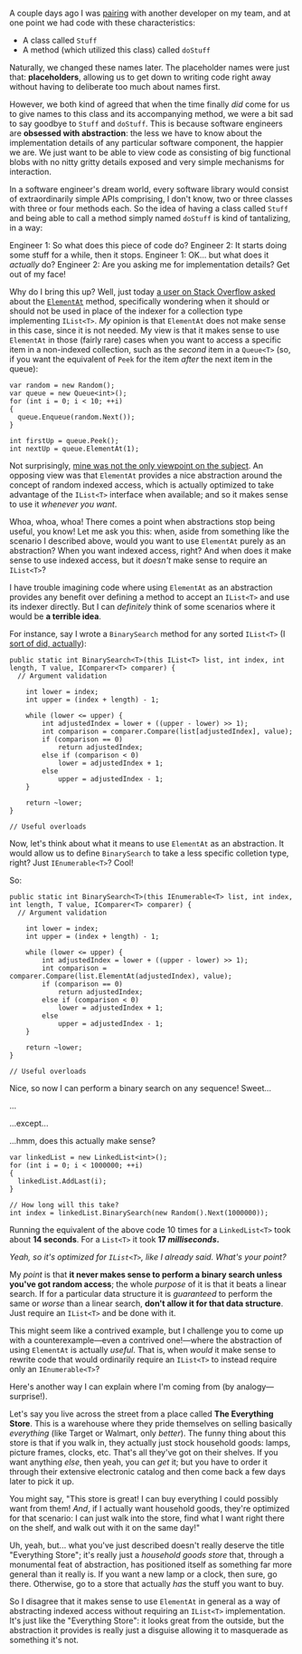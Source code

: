 A couple days ago I was [pairing](http://en.wikipedia.org/wiki/Pair_programming) with another developer on my team, and at one point we had code with these characteristics:

- A class called `Stuff`
- A method (which utilized this class) called `doStuff`

Naturally, we changed these names later. The placeholder names were just that: **placeholders**, allowing us to get down to writing code right away without having to deliberate too much about names first.

However, we both kind of agreed that when the time finally *did* come for us to give names to this class and its accompanying method, we were a bit sad to say goodbye to `Stuff` and `doStuff`. This is because software engineers are **obsessed with abstraction**: the less we have to know about the implementation details of any particular software component, the happier we are. We just want to be able to view code as consisting of big functional blobs with no nitty gritty details exposed and very simple mechanisms for interaction.

In a software engineer's dream world, every software library would consist of extraordinarily simple APIs comprising, I don't know, two or three classes with three or four methods each. So the idea of having a class called `Stuff` and being able to call a method simply named `doStuff` is kind of tantalizing, in a way:

Engineer 1: So what does this piece of code do?
Engineer 2: It starts doing some stuff for a while, then it stops.
Engineer 1: OK... but what does it *actually* do?
Engineer 2: Are you asking me for implementation details? Get out of my face!

Why do I bring this up? Well, just today [a user on Stack Overflow asked](http://stackoverflow.com/questions/5326874/why-would-i-use-enumerable-elementat-versus-the-operator) about the [`ElementAt`](http://msdn.microsoft.com/en-us/library/bb299233.aspx) method, specifically wondering when it should or should not be used in place of the indexer for a collection type implementing `IList<T>`. *My* opinion is that `ElementAt` does not make sense in this case, since it is not needed. My view is that it makes sense to use `ElementAt` in those (fairly rare) cases when you want to access a specific item in a non-indexed collection, such as the *second* item in a `Queue<T>` (so, if you want the equivalent of `Peek` for the item *after* the next item in the queue):

~~~{: lang=csharp }
var random = new Random();
var queue = new Queue<int>();
for (int i = 0; i < 10; ++i)
{
  queue.Enqueue(random.Next());
}

int firstUp = queue.Peek();
int nextUp = queue.ElementAt(1);
~~~

Not surprisingly, [mine was not the only viewpoint on the subject](http://stackoverflow.com/questions/5326874/why-would-i-use-enumerable-elementat-versus-the-operator/5326989#5326989). An opposing view was that `ElementAt` provides a nice abstraction around the concept of random indexed access, which is actually optimized to take advantage of the `IList<T>` interface when available; and so it makes sense to use it *whenever you want*.

Whoa, whoa, whoa! There comes a point when abstractions stop being useful, you know! Let me ask you this: when, aside from something like the scenario I described above, would you want to use `ElementAt` purely as an abstraction? When you want indexed access, right? And when does it make sense to use indexed access, but it *doesn't* make sense to require an `IList<T>`?

I have trouble imagining code where using `ElementAt` as an abstraction provides any benefit over defining a method to accept an `IList<T>` and use its indexer directly. But I can *definitely* think of some scenarios where it would be **a terrible idea**.

For instance, say I wrote a `BinarySearch` method for any sorted `IList<T>` (I [sort of did, actually](http://philosopherdeveloper.wordpress.com/2010/05/24/whats-annoying-about-sortedlisttkey-tvalue-indexofkey-a-k-a-whats-sweet-about-reflector/)):

~~~{: lang=csharp }
public static int BinarySearch<T>(this IList<T> list, int index, int length, T value, IComparer<T> comparer) {
  // Argument validation

    int lower = index;
    int upper = (index + length) - 1;

    while (lower <= upper) {
        int adjustedIndex = lower + ((upper - lower) >> 1);
        int comparison = comparer.Compare(list[adjustedIndex], value);
        if (comparison == 0)
            return adjustedIndex;
        else if (comparison < 0)
            lower = adjustedIndex + 1;
        else
            upper = adjustedIndex - 1;
    }

    return ~lower;
}

// Useful overloads
~~~

Now, let's think about what it means to use `ElementAt` as an abstraction. It would allow us to define `BinarySearch` to take a less specific colletion type, right? Just `IEnumerable<T>`? Cool!

So:

~~~{: lang=csharp }
public static int BinarySearch<T>(this IEnumerable<T> list, int index, int length, T value, IComparer<T> comparer) {
  // Argument validation

    int lower = index;
    int upper = (index + length) - 1;

    while (lower <= upper) {
        int adjustedIndex = lower + ((upper - lower) >> 1);
        int comparison = comparer.Compare(list.ElementAt(adjustedIndex), value);
        if (comparison == 0)
            return adjustedIndex;
        else if (comparison < 0)
            lower = adjustedIndex + 1;
        else
            upper = adjustedIndex - 1;
    }

    return ~lower;
}

// Useful overloads
~~~

Nice, so now I can perform a binary search on any sequence! Sweet...

...

...except...

...hmm, does this actually make sense?

~~~{: lang=csharp }
var linkedList = new LinkedList<int>();
for (int i = 0; i < 1000000; ++i)
{
  linkedList.AddLast(i);
}

// How long will this take?
int index = linkedList.BinarySearch(new Random().Next(1000000));
~~~

Running the equivalent of the above code 10 times for a `LinkedList<T>` took about **14 seconds**. For a `List<T>` it took **17 *milliseconds*.**

*Yeah, so it's optimized for `IList<T>`, like I already said. What's your point?*

My *point* is that **it never makes sense to perform a binary search unless you've got random access**; the whole *purpose* of it is that it beats a linear search. If for a particular data structure it is *guaranteed* to perform the same or *worse* than a linear search, **don't allow it for that data structure**. Just require an `IList<T>` and be done with it.

This might seem like a contrived example, but I challenge you to come up with a counterexample—even a contrived one!—where the abstraction of using `ElementAt` is actually *useful*. That is, when *would* it make sense to rewrite code that would ordinarily require an `IList<T>` to instead require only an `IEnumerable<T>`?

Here's another way I can explain where I'm coming from (by analogy—surprise!).

Let's say you live across the street from a place called **The Everything Store**. This is a warehouse where they pride themselves on selling basically *everything* (like Target or Walmart, only *better*). The funny thing about this store is that if you walk in, they actually just stock household goods: lamps, picture frames, clocks, etc. That's all they've got on their shelves. If you want anything *else*, then yeah, you can *get* it; but you have to order it through their extensive electronic catalog and then come back a few days later to pick it up.

You might say, "This store is great! I can buy everything I could possibly want from them! *And*, if I actually want household goods, they're optimized for that scenario: I can just walk into the store, find what I want right there on the shelf, and walk out with it on the same day!"

Uh, yeah, but... what you've just described doesn't really deserve the title "Everything Store"; it's really just a *household goods store* that, through a monumental feat of abstraction, has positioned itself as something far more general than it really is. If you want a new lamp or a clock, then sure, go there. Otherwise, go to a store that actually *has* the stuff you want to buy.

So I disagree that it makes sense to use `ElementAt` in general as a way of abstracting indexed access without requiring an `IList<T>` implementation. It's just like the "Everything Store": it looks great from the outside, but the abstraction it provides is really just a disguise allowing it to masquerade as something it's not.
